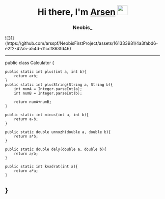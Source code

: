 <h1 align="center">Hi there, I'm <a href="https://daniilshat.ru/" target="_blank">Arsen</a> 
<img src="https://github.com/blackcater/blackcater/raw/main/images/Hi.gif" height="32"/></h1>
<h3 align="center">Neobis_</h3>
![31](https://github.com/arsspf/NeobisFirstProject/assets/161333981/4a3fabd6-e2f2-42a5-a54d-d1ccf863fd46)


---
public class Calculator {

    public static int plus(int a, int b){
        return a+b;
    }
    public static int plusString(String a, String b){
        int numA = Integer.parseInt(a);
        int numB = Integer.parseInt(b);

        return numA+numB;
    }

    public static int minus(int a, int b){
        return a-b;
    }

    public static double umnozh(double a, double b){
        return a*b;
    }

    public static double dely(double a, double b){
        return a/b;
    }

    public static int kvadrat(int a){
        return a*a;
    }

}
---
